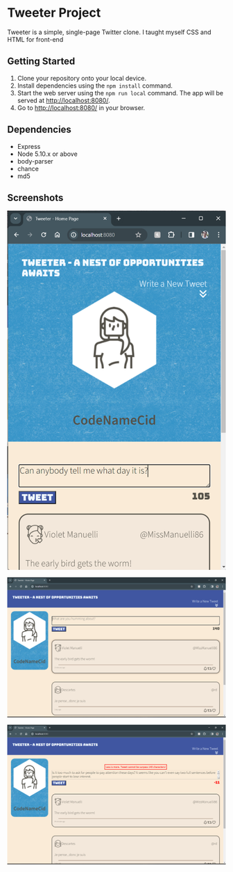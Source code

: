 # Tweeter Project

Tweeter is a simple, single-page Twitter clone. I taught myself CSS and HTML for front-end 

## Getting Started

1. Clone your repository onto your local device.
2. Install dependencies using the `npm install` command.
3. Start the web server using the `npm run local` command. The app will be served at <http://localhost:8080/>.
4. Go to <http://localhost:8080/> in your browser.

## Dependencies

- Express
- Node 5.10.x or above
- body-parser
- chance
- md5

## Screenshots

!["Mobile View"](https://github.com/cidgaut/tweeter/blob/master/docs/Tweeter%20Mobile.png)

!["Desktop View"](https://github.com/cidgaut/tweeter/blob/master/docs/Tweeter%20Desktop.png)

!["Characters exceed limit"](https://github.com/cidgaut/tweeter/blob/master/docs/Tweeter%20Error.png)